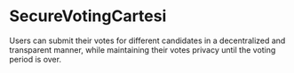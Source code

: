 # SecureVotingCartesi
Users can submit their votes for different candidates in a decentralized and transparent manner, while maintaining their votes privacy until the voting period is over. 
